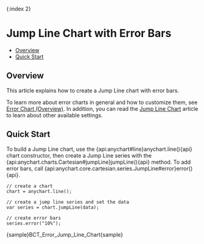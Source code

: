 {:index 2}
# Jump Line Chart with Error Bars

* [Overview](#overview)
* [Quick Start](#quick_start)

## Overview

This article explains how to create a Jump Line chart with error bars.

To learn more about error charts in general and how to customize them, see [Error Chart (Overview)](Overview). In addition, you can read the [Jump Line Chart](../Jump_Line_Chart) article to learn about other available settings.

## Quick Start

To build a Jump Line chart, use the {api:anychart#line}anychart.line(){api} chart constructor, then create a Jump Line series with the {api:anychart.charts.Cartesian#jumpLine}jumpLine(){api} method. To add error bars, call {api:anychart.core.cartesian.series.JumpLine#error}error(){api}.

```
// create a chart
chart = anychart.line();

// create a jump line series and set the data
var series = chart.jumpLine(data);

// create error bars
series.error("10%");
```

{sample}BCT\_Error\_Jump\_Line\_Chart{sample}
